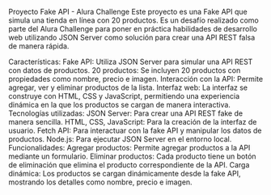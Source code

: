 Proyecto Fake API - Alura Challenge
Este proyecto es una Fake API que simula una tienda en línea con 20 productos. Es un desafío realizado como parte del Alura Challenge para poner en práctica habilidades de desarrollo web utilizando JSON Server como solución para crear una API REST falsa de manera rápida.

Características:
Fake API: Utiliza JSON Server para simular una API REST con datos de productos.
20 productos: Se incluyen 20 productos con propiedades como nombre, precio e imagen.
Interacción con la API: Permite agregar, ver y eliminar productos de la lista.
Interfaz web: La interfaz se construye con HTML, CSS y JavaScript, permitiendo una experiencia dinámica en la que los productos se cargan de manera interactiva.
Tecnologías utilizadas:
JSON Server: Para crear una API REST fake de manera sencilla.
HTML, CSS, JavaScript: Para la creación de la interfaz de usuario.
Fetch API: Para interactuar con la fake API y manipular los datos de productos.
Node.js: Para ejecutar JSON Server en el entorno local.
Funcionalidades:
Agregar productos: Permite agregar productos a la API mediante un formulario.
Eliminar productos: Cada producto tiene un botón de eliminación que elimina el producto correspondiente de la API.
Carga dinámica: Los productos se cargan dinámicamente desde la fake API, mostrando los detalles como nombre, precio e imagen.

